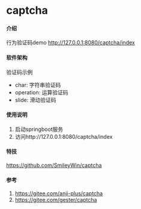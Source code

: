 # captcha

#### 介绍
行为验证码demo
http://127.0.0.1:8080/captcha/index




#### 软件架构
验证码示例
- char: 字符串验证码
- operation: 运算验证码
- slide: 滑动验证码



#### 使用说明

1.  启动springboot服务
2.  访问http://127.0.0.1:8080/captcha/index



#### 特技
https://github.com/SmileyWin/captcha


#### 参考
1. https://gitee.com/anji-plus/captcha
2. https://gitee.com/gester/captcha

